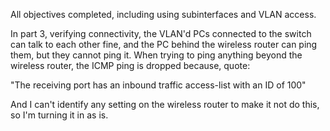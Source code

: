 All objectives completed, including using subinterfaces and VLAN access.

In part 3, verifying connectivity, the VLAN'd PCs connected to the switch can
talk to each other fine, and the PC behind the wireless router can ping them,
but they cannot ping it. When trying to ping anything beyond the wireless
router, the ICMP ping is dropped because, quote:

"The receiving port has an inbound traffic access-list with an ID of 100"

And I can't identify any setting on the wireless router to make it not do
this, so I'm turning it in as is.
